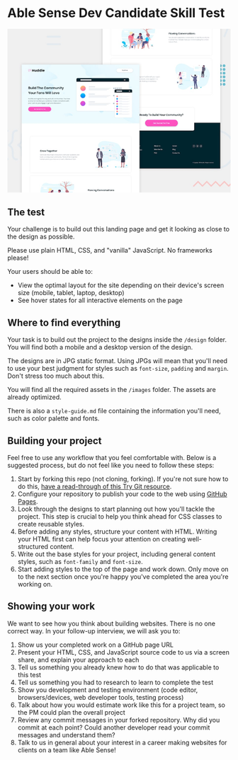 # Able Sense Dev Candidate Skill Test

![Design preview for the Huddle landing page with alternating feature blocks coding challenge](./design/desktop-preview.jpg)

## The test

Your challenge is to build out this landing page and get it looking as close to the design as possible.

Please use plain HTML, CSS, and "vanilla" JavaScript. No frameworks please!

Your users should be able to: 

- View the optimal layout for the site depending on their device's screen size (mobile, tablet, laptop, desktop)
- See hover states for all interactive elements on the page

## Where to find everything

Your task is to build out the project to the designs inside the `/design` folder. You will find both a mobile and a desktop version of the design. 

The designs are in JPG static format. Using JPGs will mean that you'll need to use your best judgment for styles such as `font-size`, `padding` and `margin`. Don't stress too much about this.

You will find all the required assets in the `/images` folder. The assets are already optimized.

There is also a `style-guide.md` file containing the information you'll need, such as color palette and fonts.

## Building your project

Feel free to use any workflow that you feel comfortable with. Below is a suggested process, but do not feel like you need to follow these steps:

1. Start by forking this repo (not cloning, forking). If you're not sure how to do this, [have a read-through of this Try Git resource](https://try.github.io/).
2. Configure your repository to publish your code to the web using [GitHub Pages](https://pages.github.com/).
3. Look through the designs to start planning out how you'll tackle the project. This step is crucial to help you think ahead for CSS classes to create reusable styles.
4. Before adding any styles, structure your content with HTML. Writing your HTML first can help focus your attention on creating well-structured content.
5. Write out the base styles for your project, including general content styles, such as `font-family` and `font-size`.
6. Start adding styles to the top of the page and work down. Only move on to the next section once you're happy you've completed the area you're working on.

## Showing your work

We want to see how you think about building websites. There is no one correct way. In your follow-up interview, we will ask you to:
1. Show us your completed work on a GitHub page URL
2. Present your HTML, CSS, and JavaScript source code to us via a screen share, and explain your approach to each
3. Tell us something you already knew how to do that was applicable to this test
4. Tell us something you had to research to learn to complete the test
5. Show you development and testing environment (code editor, browsers/devices, web developer tools, testing process)
6. Talk about how you would estimate work like this for a project team, so the PM could plan the overall project
7. Review any commit messages in your forked repository. Why did you commit at each point? Could another developer read your commit messages and understand them?
8. Talk to us in general about your interest in a career making websites for clients on a team like Able Sense!
